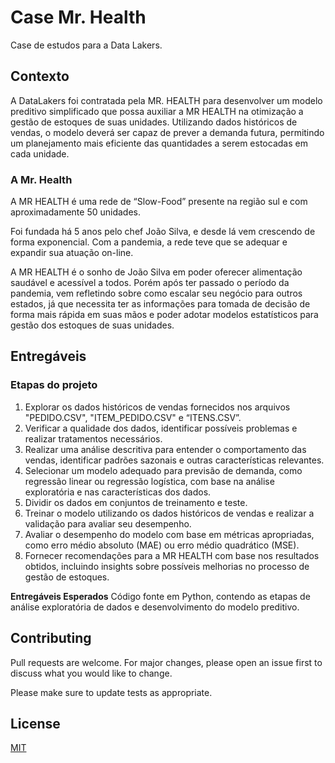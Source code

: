 # Case Mr. Health

Case de estudos para a Data Lakers.

## Contexto

A DataLakers foi contratada pela MR. HEALTH para desenvolver um modelo preditivo simplificado que possa auxiliar a MR HEALTH na otimização a gestão de estoques de suas unidades. Utilizando dados históricos de vendas, o modelo deverá ser capaz de prever a demanda futura, permitindo um planejamento mais eficiente das quantidades a serem estocadas em cada unidade.

### A Mr. Health
A MR HEALTH é uma rede de “Slow-Food” presente na região sul e com aproximadamente 50 unidades.

Foi fundada há 5 anos pelo chef João Silva, e desde lá vem crescendo de forma exponencial. Com a pandemia, a rede teve que se adequar e expandir sua atuação on-line.

A MR HEALTH é o sonho de João Silva em poder oferecer alimentação saudável e acessível a todos. Porém após ter passado o período da pandemia, vem refletindo sobre como escalar seu negócio para outros estados, já que necessita ter as informações para tomada de decisão de forma mais rápida em suas mãos e poder adotar modelos estatísticos para gestão dos estoques de suas unidades.

## Entregáveis

### Etapas do projeto
1. Explorar os dados históricos de vendas fornecidos nos arquivos "PEDIDO.CSV", "ITEM_PEDIDO.CSV" e “ITENS.CSV”.
2. Verificar a qualidade dos dados, identificar possíveis problemas e realizar tratamentos necessários.
3. Realizar uma análise descritiva para entender o comportamento das vendas, identificar padrões sazonais e outras características relevantes.
4. Selecionar um modelo adequado para previsão de demanda, como regressão linear ou regressão logística, com base na análise exploratória e nas características dos dados.
5. Dividir os dados em conjuntos de treinamento e teste.
6. Treinar o modelo utilizando os dados históricos de vendas e realizar a validação para avaliar seu desempenho.
7. Avaliar o desempenho do modelo com base em métricas apropriadas, como erro médio absoluto (MAE) ou erro médio quadrático (MSE).
8. Fornecer recomendações para a MR HEALTH com base nos resultados obtidos, incluindo insights sobre possíveis melhorias no processo de gestão de estoques.

**Entregáveis Esperados**
Código fonte em Python, contendo as etapas de análise exploratória de dados e desenvolvimento do modelo preditivo.


## Contributing 

Pull requests are welcome. For major changes, please open an issue first
to discuss what you would like to change.

Please make sure to update tests as appropriate.

## License

[MIT](https://choosealicense.com/licenses/mit/)